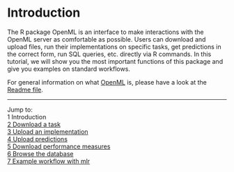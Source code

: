 Introduction
============

The R package OpenML is an interface to make interactions with the OpenML server as comfortable as possible. Users can download and upload files, run their implementations on specific tasks, get
predictions in the correct form, run SQL queries, etc. directly via R commands. In this tutorial, we
will show you the most important functions of this package and give you examples on standard
workflows.

For general information on what [OpenML](http://openml.org/) is, please have a look at the
[Readme file](https://github.com/openml/OpenML/blob/master/README.md).

----------------------------------------------------------------------------------------------------
Jump to:   
1 Introduction  
[2 Download a task](2-Download-a-task.md)  
[3 Upload an implementation](3-Upload-an-implementation.md)  
[4 Upload predictions](4-Upload-predictions.md)  
[5 Download performance measures](5-Download-performance-measures.md)  
[6 Browse the database](6-Browse-the-database.md)  
[7 Example workflow with mlr](7-Example-workflow-with-mlr.md)
